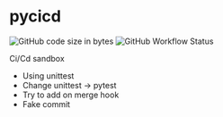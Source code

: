 # pycicd

![GitHub code size in bytes](https://img.shields.io/github/languages/code-size/Mcublog/pycicd) ![GitHub Workflow Status](https://img.shields.io/github/workflow/status/Mcublog/pycicd/Python%20application)

Ci/Cd sandbox

* Using unittest
* Change unittest -> pytest
* Try to add on merge hook
* Fake commit
